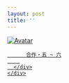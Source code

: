 ```yaml
---
layout: post
title: ''
---
```


<p class="imglist">

<div class="image-container">
  <a href="https://pic.imgdb.cn/item/5e955aa1c2a9a83be59de0b5.jpg"  data-fancybox="images">
    <img src="https://pic.imgdb.cn/item/5e955aa1c2a9a83be59de0f0.jpg" alt="Avatar" class="image" />
    <div class="overlay">
      <div class="text">
        
          合作・五 ~ 六
        
      </div>
    </div>
  </a>
</div>









<a href="https://pic.imgdb.cn/item/5e955aa1c2a9a83be59de0b5.jpg" data-fancybox="images"><img src="" /></a>
<a href="https://pic.imgdb.cn/item/5e955aa1c2a9a83be59de0ba.jpg" data-fancybox="images"><img src="" /></a>
<a href="https://pic.imgdb.cn/item/5e955aa1c2a9a83be59de0bc.jpg" data-fancybox="images"><img src="" /></a>
<a href="https://pic.imgdb.cn/item/5e955aa1c2a9a83be59de0c0.jpg" data-fancybox="images"><img src="" /></a>
<a href="https://pic.imgdb.cn/item/5e955aa1c2a9a83be59de0c6.jpg" data-fancybox="images"><img src="" /></a>
<a href="https://pic.imgdb.cn/item/5e955aa1c2a9a83be59de0c9.jpg" data-fancybox="images"><img src="" /></a>
<a href="https://pic.imgdb.cn/item/5e955aa1c2a9a83be59de0ce.jpg" data-fancybox="images"><img src="" /></a>
<a href="https://pic.imgdb.cn/item/5e955aa1c2a9a83be59de0d0.jpg" data-fancybox="images"><img src="" /></a>
<a href="https://pic.imgdb.cn/item/5e955aa1c2a9a83be59de0d3.jpg" data-fancybox="images"><img src="" /></a>
<a href="https://pic.imgdb.cn/item/5e955aa1c2a9a83be59de0d9.jpg" data-fancybox="images"><img src="" /></a>
<a href="https://pic.imgdb.cn/item/5e955aa1c2a9a83be59de0db.jpg" data-fancybox="images"><img src="" /></a>
<a href="https://pic.imgdb.cn/item/5e955aa1c2a9a83be59de0dd.jpg" data-fancybox="images"><img src="" /></a>
<a href="https://pic.imgdb.cn/item/5e955aa1c2a9a83be59de0e0.jpg" data-fancybox="images"><img src="" /></a>
<a href="https://pic.imgdb.cn/item/5e955aa1c2a9a83be59de0e5.jpg" data-fancybox="images"><img src="" /></a>
<a href="https://pic.imgdb.cn/item/5e955aa1c2a9a83be59de0e8.jpg" data-fancybox="images"><img src="" /></a>
<a href="https://pic.imgdb.cn/item/5e955aa1c2a9a83be59de0ec.jpg" data-fancybox="images"><img src="" /></a>
<a href="https://pic.imgdb.cn/item/5e955aa1c2a9a83be59de0f0.jpg" data-fancybox="images"><img src="" /></a>
<a href="https://pic.imgdb.cn/item/5e955aa1c2a9a83be59de0f3.jpg" data-fancybox="images"><img src="" /></a>
<a href="https://pic.imgdb.cn/item/5e955ad6c2a9a83be59e057a.jpg" data-fancybox="images"><img src="" /></a>
<a href="https://pic.imgdb.cn/item/5e955ad6c2a9a83be59e057d.jpg" data-fancybox="images"><img src="" /></a>
<a href="https://pic.imgdb.cn/item/5e955ad6c2a9a83be59e0580.jpg" data-fancybox="images"><img src="" /></a>
<a href="https://pic.imgdb.cn/item/5e955ad6c2a9a83be59e0584.jpg" data-fancybox="images"><img src="" /></a>
<a href="https://pic.imgdb.cn/item/5e955ad6c2a9a83be59e0587.jpg" data-fancybox="images"><img src="" /></a>
<a href="https://pic.imgdb.cn/item/5e955ad6c2a9a83be59e058b.jpg" data-fancybox="images"><img src="" /></a>
<a href="https://pic.imgdb.cn/item/5e955ad6c2a9a83be59e058f.jpg" data-fancybox="images"><img src="" /></a>
<a href="https://pic.imgdb.cn/item/5e955ad6c2a9a83be59e0591.jpg" data-fancybox="images"><img src="" /></a>
<a href="https://pic.imgdb.cn/item/5e955ad6c2a9a83be59e0594.jpg" data-fancybox="images"><img src="" /></a>
<a href="https://pic.imgdb.cn/item/5e955ad6c2a9a83be59e0596.jpg" data-fancybox="images"><img src="" /></a>
<a href="https://pic.imgdb.cn/item/5e955ad6c2a9a83be59e0598.jpg" data-fancybox="images"><img src="" /></a>
<a href="https://pic.imgdb.cn/item/5e955ad6c2a9a83be59e059b.jpg" data-fancybox="images"><img src="" /></a>
<a href="https://pic.imgdb.cn/item/5e955ad6c2a9a83be59e059d.jpg" data-fancybox="images"><img src="" /></a>
<a href="https://pic.imgdb.cn/item/5e955ad6c2a9a83be59e05a0.jpg" data-fancybox="images"><img src="" /></a>
<a href="https://pic.imgdb.cn/item/5e955ad6c2a9a83be59e05a3.jpg" data-fancybox="images"><img src="" /></a>
<a href="https://pic.imgdb.cn/item/5e955ad6c2a9a83be59e05a7.jpg" data-fancybox="images"><img src="" /></a>
<a href="https://pic.imgdb.cn/item/5e955ad6c2a9a83be59e05a9.jpg" data-fancybox="images"><img src="" /></a>
<a href="https://pic.imgdb.cn/item/5e955ad6c2a9a83be59e05ae.jpg" data-fancybox="images"><img src="" /></a>

</p>
